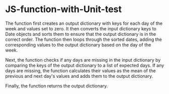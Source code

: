 # JS-function-with-Unit-test
The function first creates an output dictionary with keys for each day of the week and values set to zero. It then converts the input dictionary keys to Date objects and sorts them to ensure that the output dictionary is in the correct order. The function then loops through the sorted dates, adding the corresponding values to the output dictionary based on the day of the week.

Next, the function checks if any days are missing in the input dictionary by comparing the keys of the output dictionary to a list of expected days. If any days are missing, the function calculates their values as the mean of the previous and next day's values and adds them to the output dictionary.

Finally, the function returns the output dictionary.

